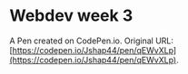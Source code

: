 # Webdev week 3

A Pen created on CodePen.io. Original URL: [https://codepen.io/Jshap44/pen/qEWvXLp](https://codepen.io/Jshap44/pen/qEWvXLp).

